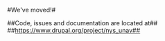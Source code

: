 #We've moved!#

##Code, issues and documentation are located at##
##https://www.drupal.org/project/nys_unav##
